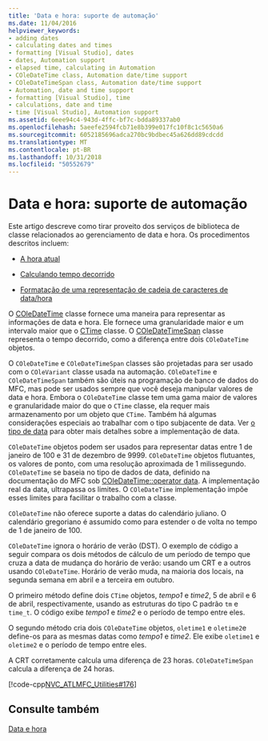```yaml
---
title: 'Data e hora: suporte de automação'
ms.date: 11/04/2016
helpviewer_keywords:
- adding dates
- calculating dates and times
- formatting [Visual Studio], dates
- dates, Automation support
- elapsed time, calculating in Automation
- COleDateTime class, Automation date/time support
- COleDateTimeSpan class, Automation date/time support
- Automation, date and time support
- formatting [Visual Studio], time
- calculations, date and time
- time [Visual Studio], Automation support
ms.assetid: 6eee94c4-943d-4ffc-bf7c-bdda89337ab0
ms.openlocfilehash: 5aeefe2594fcb71e8b399e017fc10f8c1c5650a6
ms.sourcegitcommit: 6052185696adca270bc9bdbec45a626dd89cdcdd
ms.translationtype: MT
ms.contentlocale: pt-BR
ms.lasthandoff: 10/31/2018
ms.locfileid: "50552679"
---
```

# <a name="date-and-time-automation-support"></a>Data e hora: suporte de automação

Este artigo descreve como tirar proveito dos serviços de biblioteca de classe relacionados ao gerenciamento de data e hora. Os procedimentos descritos incluem:

- [A hora atual](../atl-mfc-shared/current-time-automation-classes.md)

- [Calculando tempo decorrido](../atl-mfc-shared/elapsed-time-automation-classes.md)

- [Formatação de uma representação de cadeia de caracteres de data/hora](../atl-mfc-shared/formatting-time-automation-classes.md)

O [COleDateTime](../atl-mfc-shared/reference/coledatetime-class.md) classe fornece uma maneira para representar as informações de data e hora. Ele fornece uma granularidade maior e um intervalo maior que o [CTime](../atl-mfc-shared/reference/ctime-class.md) classe. O [COleDateTimeSpan](../atl-mfc-shared/reference/coledatetimespan-class.md) classe representa o tempo decorrido, como a diferença entre dois `COleDateTime` objetos.

O `COleDateTime` e `COleDateTimeSpan` classes são projetadas para ser usado com o `COleVariant` classe usada na automação. `COleDateTime` e `COleDateTimeSpan` também são úteis na programação de banco de dados do MFC, mas pode ser usados sempre que você deseja manipular valores de data e hora. Embora o `COleDateTime` classe tem uma gama maior de valores e granularidade maior do que o `CTime` classe, ela requer mais armazenamento por um objeto que `CTime`. Também há algumas considerações especiais ao trabalhar com o tipo subjacente de data. Ver [o tipo de data](../atl-mfc-shared/date-type.md) para obter mais detalhes sobre a implementação de data.

`COleDateTime` objetos podem ser usados para representar datas entre 1 de janeiro de 100 e 31 de dezembro de 9999. `COleDateTime` objetos flutuantes, os valores de ponto, com uma resolução aproximada de 1 milissegundo. `COleDateTime` se baseia no tipo de dados de data, definido na documentação do MFC sob [COleDateTime::operator data](../atl-mfc-shared/reference/coledatetime-class.md#operator_date). A implementação real da data, ultrapassa os limites. O `COleDateTime` implementação impõe esses limites para facilitar o trabalho com a classe.

`COleDateTime` não oferece suporte a datas do calendário juliano. O calendário gregoriano é assumido como para estender o de volta no tempo de 1 de janeiro de 100.

`COleDateTime` ignora o horário de verão (DST). O exemplo de código a seguir compara os dois métodos de cálculo de um período de tempo que cruza a data de mudança do horário de verão: usando um CRT e a outros usando `COleDateTime`. Horário de verão muda, na maioria dos locais, na segunda semana em abril e a terceira em outubro.

O primeiro método define dois `CTime` objetos, *tempo1* e *time2*, 5 de abril e 6 de abril, respectivamente, usando as estruturas do tipo C padrão `tm` e `time_t`. O código exibe *tempo1* e *time2* e o período de tempo entre eles.

O segundo método cria dois `COleDateTime` objetos, `oletime1` e `oletime2`e define-os para as mesmas datas como *tempo1* e *time2*. Ele exibe `oletime1` e `oletime2` e o período de tempo entre eles.

A CRT corretamente calcula uma diferença de 23 horas. `COleDateTimeSpan` calcula a diferença de 24 horas.

[!code-cpp[NVC_ATLMFC_Utilities#176](../atl-mfc-shared/codesnippet/cpp/date-and-time-automation-support_1.cpp)]

## <a name="see-also"></a>Consulte também

[Data e hora](../atl-mfc-shared/date-and-time.md)

